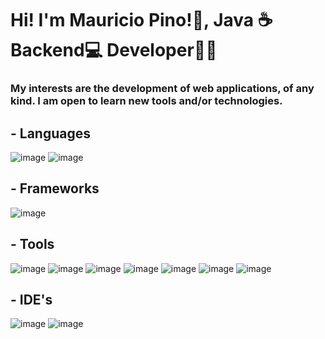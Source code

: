 # Hi! I'm Mauricio Pino!👋, Java ☕ Backend💻 Developer👨‍💻

### My interests are the development of web applications, of any kind. I am open to learn new tools and/or technologies.

## - Languages

![image](https://user-images.githubusercontent.com/61031521/133442198-6aaec51b-2fc8-4872-946e-b784f155d5da.png) ![image](https://user-images.githubusercontent.com/61031521/133442352-2d97311a-1aeb-450d-b37c-c489abb835a5.png) 

## - Frameworks

![image](https://user-images.githubusercontent.com/61031521/133442742-6b8c658d-88cd-4c1a-8505-ae254498701b.png) 

## - Tools

![image](https://user-images.githubusercontent.com/61031521/133444431-3d2d7129-fb61-49c4-9bd1-01de7330b548.png) ![image](https://user-images.githubusercontent.com/61031521/133444470-4cca6cae-b49e-4395-814f-a87ace963b90.png) ![image](https://user-images.githubusercontent.com/61031521/133444522-26eee079-371f-4608-8def-8cd1de5c6947.png) ![image](https://user-images.githubusercontent.com/61031521/133444625-9370c19f-5511-4f60-a9d0-b632933aad72.png) ![image](https://user-images.githubusercontent.com/61031521/133444806-af87b9ed-18c7-4fcb-b6aa-91669612bc91.png) ![image](https://user-images.githubusercontent.com/61031521/133445103-077ce1da-33e1-4c9e-92c1-16ae5c979688.png) ![image](https://user-images.githubusercontent.com/61031521/133445255-7a288f41-8ba2-4349-99a9-cac7bf902c0f.png)

## - IDE's

![image](https://user-images.githubusercontent.com/61031521/133447886-ab9de7f4-686d-4066-99e6-a1a135f4aee1.png) ![image](https://user-images.githubusercontent.com/61031521/133447980-398ed6e2-0be6-4156-9e86-528392d0494a.png)

















